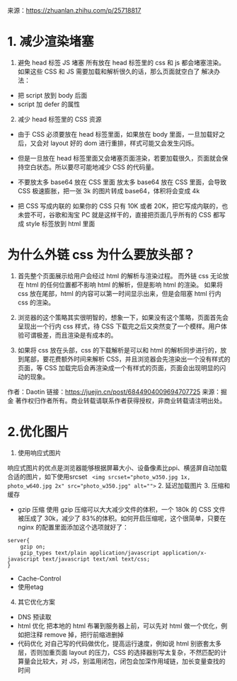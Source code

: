 来源：https://zhuanlan.zhihu.com/p/25718817
# 1. 减少渲染堵塞
1. 避免 head 标签 JS 堵塞
所有放在 head 标签里的 css 和 js 都会堵塞渲染。如果这些 CSS 和 JS 需要加载和解析很久的话，那么页面就空白了
解决办法：
- 把 script 放到 body 后面
- script 加 defer 的属性
2. 减少 head 标签里的 CSS 资源
- 由于 CSS 必须要放在 head 标签里面，如果放在 body 里面，一旦加载好之后，又会对 layout 好的 dom 进行重排，样式可能又会发生闪烁。
- 但是一旦放在 head 标签里面又会堵塞页面渲染，若要加载很久，页面就会保持空白状态。所以要尽可能地减少 CSS 的代码量。
- 不要放太多 base64 放在 CSS 里面
    放太多 base64 放在 CSS 里面，会导致 CSS 极速膨胀，把一张 3k 的图片转成 base64，体积将会变成 4k

- 把 CSS 写成内联的
如果你的 CSS 只有 10K 或者 20K，把它写成内联的，也未尝不可，谷歌和淘宝 PC 就是这样干的，直接把页面几乎所有的 CSS 都写成 style 标签放到 html 里面


# 为什么外链 css 为什么要放头部？
1. 首先整个页面展示给用户会经过 html 的解析与渲染过程。
而外链 css 无论放在 html 的任何位置都不影响 html 的解析，但是影响 html 的渲染。
如果将 css 放在尾部，html 的内容可以第一时间显示出来，但是会阻塞 html 行内 css 的渲染。

2. 浏览器的这个策略其实很明智的，想象一下，如果没有这个策略，页面首先会呈现出一个行内 css 样式，待 CSS 下载完之后又突然变了一个模样。用户体验可谓极差，而且渲染是有成本的。

3. 如果将 css 放在头部，css 的下载解析是可以和 html 的解析同步进行的，放到尾部，要花费额外时间来解析 CSS，并且浏览器会先渲染出一个没有样式的页面，等 CSS 加载完后会再渲染成一个有样式的页面，页面会出现明显的闪动的现象。

作者：Daotin
链接：https://juejin.cn/post/6844904009694707725
来源：掘金
著作权归作者所有。商业转载请联系作者获得授权，非商业转载请注明出处。



# 2.优化图片
1. 使用响应式图片

响应式图片的优点是浏览器能够根据屏幕大小、设备像素比ppi、横竖屏自动加载合适的图片，如下使用srcset
``` <img srcset="photo_w350.jpg 1x, photo_w640.jpg 2x" src="photo_w350.jpg" alt="">```
2. 延迟加载图片
3. 压缩和缓存
- gzip 压缩
使用 gzip 压缩可以大大减少文件的体积，一个 180k 的 CSS 文件被压成了 30k，减少了 83%的体积。如何开启压缩呢，这个很简单，只要在 nginx 的配置里面添加这个选项就好了：
```
server{
    gzip on;
    gzip_types text/plain application/javascript application/x-javascript text/javascript text/xml text/css;
}
```
- Cache-Control
- 使用etag
4. 其它优化方案
- DNS 预读取
- html 优化
把本地的 html 布署到服务器上前，可以先对 html 做一个优化，例如把注释 remove 掉，把行前缩进删掉
- 代码优化
对自己写的代码做优化，提高运行速度，例如说 html 别嵌套太多层，否则加重页面 layout 的压力，CSS 的选择器别写太复杂，不然匹配的计算量会比较大，对 JS，别滥用闭包，闭包会加深作用域链，加长变量查找的时间


